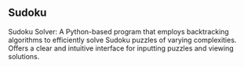 ## Sudoku

Sudoku Solver: A Python-based program that employs backtracking algorithms to efficiently solve Sudoku puzzles of varying complexities. Offers a clear and intuitive interface for inputting puzzles and viewing solutions.
